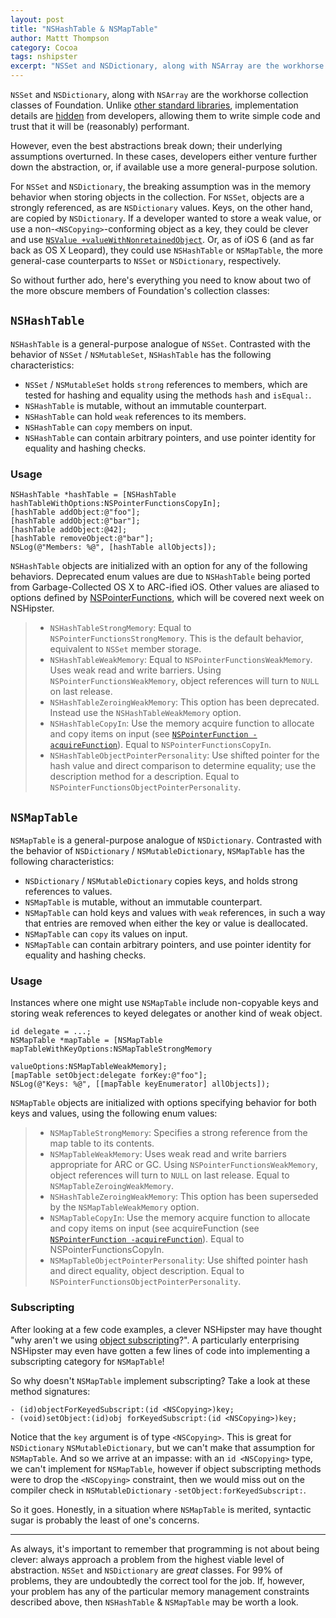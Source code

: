 ```yaml
---
layout: post
title: "NSHashTable & NSMapTable"
author: Mattt Thompson
category: Cocoa
tags: nshipster
excerpt: "NSSet and NSDictionary, along with NSArray are the workhorse collection classes of Foundation. Unlike other standard libraries, implementation details are hidden from developers, allowing them to write simple code and trust that it will be (reasonably) performant."
---
```


`NSSet` and `NSDictionary`, along with `NSArray` are the workhorse collection classes of Foundation. Unlike [ other standard libraries](http://en.wikipedia.org/wiki/Java_collections_framework), implementation details are [hidden](http://ridiculousfish.com/blog/posts/array.html) from developers, allowing them to write simple code and trust that it will be (reasonably) performant.

However, even the best abstractions break down; their underlying assumptions overturned. In these cases, developers either venture further down the abstraction, or, if available use a more general-purpose solution.

For `NSSet` and `NSDictionary`, the breaking assumption was in the memory behavior when storing objects in the collection. For `NSSet`, objects are a strongly referenced, as are `NSDictionary` values. Keys, on the other hand, are copied by `NSDictionary`. If a developer wanted to store a weak value, or use a non-`<NSCopying>`-conforming object as a key, they could be clever and use [`NSValue +valueWithNonretainedObject`](http://nshipster.com/nsvalue/). Or, as of iOS 6 (and as far back as OS X Leopard), they could use `NSHashTable` or `NSMapTable`, the more general-case counterparts to `NSSet` or `NSDictionary`, respectively.

So without further ado, here's everything you need to know about two of the more obscure members of Foundation's collection classes:

## `NSHashTable`

`NSHashTable` is a general-purpose analogue of `NSSet`. Contrasted with the behavior of `NSSet` / `NSMutableSet`, `NSHashTable` has the following characteristics:

- `NSSet` / `NSMutableSet` holds `strong` references to members, which are tested for hashing and equality using the methods `hash` and `isEqual:`.
- `NSHashTable` is mutable, without an immutable counterpart.
- `NSHashTable` can hold `weak` references to its members.
- `NSHashTable` can `copy` members on input.
- `NSHashTable` can contain arbitrary pointers, and use pointer identity for equality and hashing checks.

### Usage

~~~{objective-c}
NSHashTable *hashTable = [NSHashTable hashTableWithOptions:NSPointerFunctionsCopyIn];
[hashTable addObject:@"foo"];
[hashTable addObject:@"bar"];
[hashTable addObject:@42];
[hashTable removeObject:@"bar"];
NSLog(@"Members: %@", [hashTable allObjects]);
~~~

`NSHashTable` objects are initialized with an option for any of the following behaviors. Deprecated enum values are due to `NSHashTable` being ported from Garbage-Collected OS X to ARC-ified iOS. Other values are aliased to options defined by [NSPointerFunctions](http://developer.apple.com/library/ios/DOCUMENTATION/Cocoa/Reference/Foundation/Classes/NSPointerFunctions_Class/Introduction/Introduction.html), which will be covered next week on NSHipster.

> - `NSHashTableStrongMemory`: Equal to `NSPointerFunctionsStrongMemory`. This is the default behavior, equivalent to `NSSet` member storage.
> - `NSHashTableWeakMemory`: Equal to `NSPointerFunctionsWeakMemory`. Uses weak read and write barriers. Using `NSPointerFunctionsWeakMemory`, object references will turn to `NULL` on last release.
> - `NSHashTableZeroingWeakMemory`: This option has been deprecated. Instead use the `NSHashTableWeakMemory` option.
> - `NSHashTableCopyIn`: Use the memory acquire function to allocate and copy items on input (see [`NSPointerFunction -acquireFunction`](http://developer.apple.com/library/ios/DOCUMENTATION/Cocoa/Reference/Foundation/Classes/NSPointerFunctions_Class/Introduction/Introduction.html#//apple_ref/occ/instp/NSPointerFunctions/acquireFunction)). Equal to `NSPointerFunctionsCopyIn`.
> - `NSHashTableObjectPointerPersonality`: Use shifted pointer for the hash value and direct comparison to determine equality; use the description method for a description. Equal to `NSPointerFunctionsObjectPointerPersonality`.

## `NSMapTable`

`NSMapTable` is a general-purpose analogue of `NSDictionary`. Contrasted with the behavior of `NSDictionary` / `NSMutableDictionary`, `NSMapTable` has the following characteristics:

- `NSDictionary` / `NSMutableDictionary` copies keys, and holds strong references to values.
- `NSMapTable` is mutable, without an immutable counterpart.
- `NSMapTable` can hold keys and values with `weak` references, in such a way that entries are removed when either the key or value is deallocated.
- `NSMapTable` can `copy` its values on input.
- `NSMapTable` can contain arbitrary pointers, and use pointer identity for equality and hashing checks.

### Usage

Instances where one might use `NSMapTable` include non-copyable keys and storing weak references to keyed delegates or another kind of weak object.

~~~{objective-c}
id delegate = ...;
NSMapTable *mapTable = [NSMapTable mapTableWithKeyOptions:NSMapTableStrongMemory
                                             valueOptions:NSMapTableWeakMemory];
[mapTable setObject:delegate forKey:@"foo"];
NSLog(@"Keys: %@", [[mapTable keyEnumerator] allObjects]);
~~~

`NSMapTable` objects are initialized with options specifying behavior for both keys and values, using the following enum values:

> - `NSMapTableStrongMemory`: Specifies a strong reference from the map table to its contents.
> - `NSMapTableWeakMemory`: Uses weak read and write barriers appropriate for ARC or GC. Using `NSPointerFunctionsWeakMemory`, object references will turn to `NULL` on last release. Equal to `NSMapTableZeroingWeakMemory`.
> - `NSHashTableZeroingWeakMemory`: This option has been superseded by the `NSMapTableWeakMemory` option.
> - `NSMapTableCopyIn`: Use the memory acquire function to allocate and copy items on input (see acquireFunction (see [`NSPointerFunction -acquireFunction`](http://developer.apple.com/library/ios/DOCUMENTATION/Cocoa/Reference/Foundation/Classes/NSPointerFunctions_Class/Introduction/Introduction.html#//apple_ref/occ/instp/NSPointerFunctions/acquireFunction)). Equal to NSPointerFunctionsCopyIn.
> - `NSMapTableObjectPointerPersonality`: Use shifted pointer hash and direct equality, object description.
Equal to `NSPointerFunctionsObjectPointerPersonality`.

### Subscripting

After looking at a few code examples, a clever NSHipster may have thought "why aren't we using [object subscripting](http://nshipster.com/object-subscripting/)?". A particularly enterprising NSHipster may even have gotten a few lines of code into implementing a subscripting category for `NSMapTable`!

So why doesn't `NSMapTable` implement subscripting? Take a look at these method signatures:

~~~{objective-c}
- (id)objectForKeyedSubscript:(id <NSCopying>)key;
- (void)setObject:(id)obj forKeyedSubscript:(id <NSCopying>)key;
~~~

Notice that the `key` argument is of type `<NSCopying>`. This is great for `NSDictionary` `NSMutableDictionary`, but we can't make that assumption for `NSMapTable`. And so we arrive at an impasse: with an `id <NSCopying>` type, we can't implement for `NSMapTable`, however if object subscripting methods were to drop the `<NSCopying>` constraint, then we would miss out on the compiler check in `NSMutableDictionary` `-setObject:forKeyedSubscript:`.

So it goes. Honestly, in a situation where `NSMapTable` is merited, syntactic sugar is probably the least of one's concerns.

---

As always, it's important to remember that programming is not about being clever: always approach a problem from the highest viable level of abstraction. `NSSet` and `NSDictionary` are _great_ classes. For 99% of problems, they are undoubtedly the correct tool for the job. If, however, your problem has any of the particular memory management constraints described above, then `NSHashTable` & `NSMapTable` may be worth a look.
